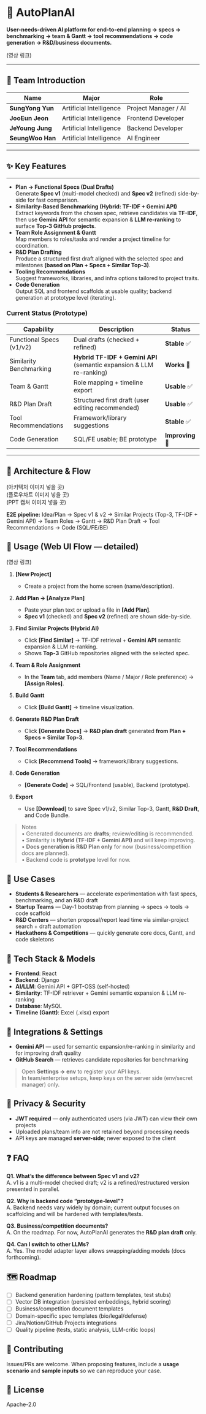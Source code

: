 # 🚀 AutoPlanAI

**User-needs-driven AI platform for end-to-end planning → specs → benchmarking → team & Gantt → tool recommendations → code generation → R&D/business documents.**  

(영상 링크)

---

## 👥 Team Introduction

| Name           | Major                       | Role                     |
|----------------|-----------------------------|--------------------------|
| **SungYong Yun** | Artificial Intelligence       | Project Manager / AI     |
| **JooEun Jeon**  | Artificial Intelligence       | Frontend Developer       |
| **JeYoung Jung** | Artificial Intelligence       | Backend Developer        |
| **SeungWoo Han** | Artificial Intelligence       | AI Engineer              |

---

## ✨ Key Features

---

- **Plan → Functional Specs (Dual Drafts)**  
  Generate **Spec v1** (multi-model checked) and **Spec v2** (refined) side-by-side for fast comparison.  
- **Similarity-Based Benchmarking (Hybrid: TF-IDF + Gemini API)**  
  Extract keywords from the chosen spec, retrieve candidates via **TF-IDF**, then use **Gemini API** for semantic expansion & **LLM re-ranking** to surface **Top-3 GitHub projects**.  
- **Team Role Assignment & Gantt**  
  Map members to roles/tasks and render a project timeline for coordination.  
- **R&D Plan Drafting**  
  Produce a structured first draft aligned with the selected spec and milestones **(based on Plan + Specs + Similar Top-3)**.  
- **Tooling Recommendations**  
  Suggest frameworks, libraries, and infra options tailored to project traits.  
- **Code Generation**  
  Output SQL and frontend scaffolds at usable quality; backend generation at prototype level (iterating).

### Current Status (Prototype)

| Capability                 | Description                                                            | Status        |
|---------------------------|------------------------------------------------------------------------|---------------|
| Functional Specs (v1/v2)  | Dual drafts (checked + refined)                                        | **Stable** ✅ |
| Similarity Benchmarking   | **Hybrid TF-IDF + Gemini API** (semantic expansion & LLM re-ranking)   | **Works** 🔄 |
| Team & Gantt              | Role mapping + timeline export                                         | **Usable** ✅ |
| R&D Plan Draft            | Structured first draft (user editing recommended)                      | **Usable** ✅ |
| Tool Recommendations      | Framework/library suggestions                                           | **Stable** ✅ |
| Code Generation           | SQL/FE usable; BE prototype                                            | **Improving** 🚧 |

---

## 🧭 Architecture & Flow

(아키텍처 이미지 넣을 곳)  
(플로우차트 이미지 넣을 곳)  
(PPT 캡처 이미지 넣을 곳)

**E2E pipeline:** Idea/Plan → Spec v1 & v2 → Similar Projects (Top-3, TF-IDF + Gemini API) → Team Roles → Gantt → R&D Plan Draft → Tool Recommendations → Code (SQL/FE/BE)

## 🧪 Usage (Web UI Flow — detailed)

(영상 링크)

1) **[New Project]**
   - Create a project from the home screen (name/description).

2) **Add Plan → [Analyze Plan]**
   - Paste your plan text or upload a file in **[Add Plan]**.
   - **Spec v1** (checked) and **Spec v2** (refined) are shown side-by-side.

3) **Find Similar Projects (Hybrid AI)**
   - Click **[Find Similar]** → TF-IDF retrieval + **Gemini API** semantic expansion & LLM re-ranking.
   - Shows **Top-3** GitHub repositories aligned with the selected spec.

4) **Team & Role Assignment**
   - In the **Team** tab, add members (Name / Major / Role preference) → **[Assign Roles]**.

5) **Build Gantt**
   - Click **[Build Gantt]** → timeline visualization.

6) **Generate R&D Plan Draft**
   - Click **[Generate Docs]** → **R&D plan draft** generated **from Plan + Specs + Similar Top-3**.

7) **Tool Recommendations**
   - Click **[Recommend Tools]** → framework/library suggestions.

8) **Code Generation**
   - **[Generate Code]** → SQL/Frontend (usable), Backend (prototype).

9) **Export**
   - Use **[Download]** to save Spec v1/v2, Similar Top-3, Gantt, **R&D Draft**, and Code Bundle.

> Notes  
> • Generated documents are **drafts**; review/editing is recommended.  
> • Similarity is **Hybrid (TF-IDF + Gemini API)** and will keep improving.  
> • **Docs generation is R&D Plan only** for now (business/competition docs are planned).  
> • Backend code is **prototype** level for now.

## 🎯 Use Cases

- **Students & Researchers** — accelerate experimentation with fast specs, benchmarking, and an R&D draft
- **Startup Teams** — Day-1 bootstrap from planning → specs → tools → code scaffold
- **R&D Centers** — shorten proposal/report lead time via similar-project search + draft automation
- **Hackathons & Competitions** — quickly generate core docs, Gantt, and code skeletons

## 🧱 Tech Stack & Models

- **Frontend**: React
- **Backend**: Django
- **AI/LLM**: Gemini API + GPT-OSS (self-hosted)
- **Similarity**: TF-IDF retriever + Gemini semantic expansion & LLM re-ranking
- **Database**: MySQL
- **Timeline (Gantt)**: Excel (.xlsx) export

## 🔌 Integrations & Settings

- **Gemini API** — used for semantic expansion/re-ranking in similarity and for improving draft quality  
- **GitHub Search** — retrieves candidate repositories for benchmarking

> Open **Settings → env** to register your API keys.  
> In team/enterprise setups, keep keys on the server side (env/secret manager) only.

 ## 🔐 Privacy & Security

- **JWT required** — only authenticated users (via JWT) can view their own projects  
- Uploaded plans/team info are not retained beyond processing needs  
- API keys are managed **server-side**; never exposed to the client


## ❓ FAQ

**Q1. What’s the difference between Spec v1 and v2?**  
A. v1 is a multi-model checked draft; v2 is a refined/restructured version presented in parallel.

**Q2. Why is backend code “prototype-level”?**  
A. Backend needs vary widely by domain; current output focuses on scaffolding and will be hardened with templates/tests.

**Q3. Business/competition documents?**  
A. On the roadmap. For now, AutoPlanAI generates the **R&D plan draft** only.

**Q4. Can I switch to other LLMs?**  
A. Yes. The model adapter layer allows swapping/adding models (docs forthcoming).


## 🗺️ Roadmap

- [ ] Backend generation hardening (pattern templates, test stubs)
- [ ] Vector DB integration (persisted embeddings, hybrid scoring)
- [ ] Business/competition document templates
- [ ] Domain-specific spec templates (bio/legal/defense)
- [ ] Jira/Notion/GitHub Projects integrations
- [ ] Quality pipeline (tests, static analysis, LLM-critic loops)

## 🤝 Contributing

Issues/PRs are welcome. When proposing features, include a **usage scenario** and **sample inputs** so we can reproduce your case.

## 🪪 License

Apache-2.0

